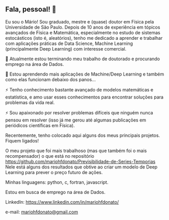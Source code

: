 ## Fala, pessoal! 👋

Eu sou o Mário! Sou graduado, mestre e (quase) doutor em Física pela Universidade de São Paulo. Depois de 10 anos de experiência em tópicos avançados de Física e Matemática, especialmente no estudo de sistemas estocásticos (isto é, aleatórios), tenho me dedicado a aprender e trabalhar com aplicações práticas de Data Science, Machine Learning (principalmente Deep Learning) com interesse comercial. 

🔭 Atualmente estou terminando meu trabalho de doutorado e procurando emprego na área de Dados.

🌱 Estou aprendendo mais aplicações de Machine/Deep Learning e também como elas funcionam debaixo dos panos...

⚡ Tenho conhecimento bastante avançado de modelos matemáticas e estatística, e amo usar esses conhecimentos para encontrar soluções para problemas da vida real.

⚡ Sou apaixonado por resolver problemas difíceis que ninguém nunca pensou em resolver (isso já me gerou até algumas publicações em periódicos científicas em Física).

Recentemente, tenho colocado aqui alguns dos meus principais projetos. Fiquem ligados!

O meu projeto que foi mais trabalhoso (mas que também foi o mais recompensador) o que está no repositório https://github.com/mariohfdonato/Previsibilidade-de-Series-Temporias
Nele está alguns dos resultados que obtive ao criar um modelo de Deep Learning para prever o preço futuro de ações.

Minhas linguagens: python, c, fortran, javascript.

Estou em busca de emprego na área de Dados.

LinkedIn: https://www.linkedin.com/in/mariohfdonato/

e-mail: mariohfdonato@gmail.com
<!--
**mariohfdonato/mariohfdonato** is a ✨ _special_ ✨ repository because its `README.md` (this file) appears on your GitHub profile.

Here are some ideas to get you started:

- 🔭 I’m currently working on ...
- 🌱 I’m currently learning ...
- 👯 I’m looking to collaborate on ...
- 🤔 I’m looking for help with ...
- 💬 Ask me about ...
- 📫 How to reach me: ...
- 😄 Pronouns: ...
- ⚡ Fun fact: ...
-->
